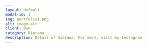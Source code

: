 ```yaml
---
layout: default
modal-id: 1
img: portfolio1.png
alt: image-alt
client: Own
category: Diorama
description: Detail of diorama. For more, visit my Instagram
---
```

